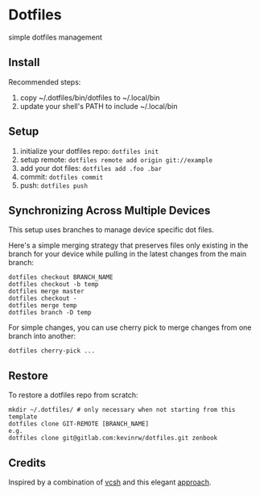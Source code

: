 # Dotfiles

simple dotfiles management

## Install

Recommended steps:

1. copy ~/.dotfiles/bin/dotfiles to ~/.local/bin
2. update your shell's PATH to include ~/.local/bin

## Setup

1. initialize your dotfiles repo: `dotfiles init`
2. setup remote: `dotfiles remote add origin git://example`
3. add your dot files: `dotfiles add .foo .bar`
4. commit: `dotfiles commit`
5. push: `dotfiles push`

## Synchronizing Across Multiple Devices

This setup uses branches to manage device specific dot files.

Here's a simple merging strategy that preserves files only existing
in the branch for your device while pulling in the latest changes
from the main branch:

```
dotfiles checkout BRANCH_NAME
dotfiles checkout -b temp
dotfiles merge master
dotfiles checkout -
dotfiles merge temp
dotfiles branch -D temp
```

For simple changes, you can use cherry pick to merge changes from
one branch into another:

```
dotfiles cherry-pick ...
```

## Restore

To restore a dotfiles repo from scratch:

```
mkdir ~/.dotfiles/ # only necessary when not starting from this template
dotfiles clone GIT-REMOTE [BRANCH_NAME]
e.g.
dotfiles clone git@gitlab.com:kevinrw/dotfiles.git zenbook
```

## Credits

Inspired by a combination of [vcsh](https://github.com/RichiH/vcsh) and this elegant
[approach](https://www.atlassian.com/git/tutorials/dotfiles).
